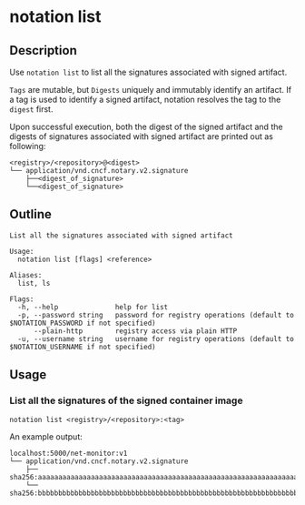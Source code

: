 # notation list

## Description

Use `notation list` to list all the signatures associated with signed artifact.

`Tags` are mutable, but `Digests` uniquely and immutably identify an artifact. If a tag is used to identify a signed artifact, notation resolves the tag to the `digest` first.

Upon successful execution, both the digest of the signed artifact and the digests of signatures associated with signed artifact are printed out as following:

```shell
<registry>/<repository>@<digest>
└── application/vnd.cncf.notary.v2.signature
    ├──<digest_of_signature>
    └──<digest_of_signature>
```

## Outline

```text
List all the signatures associated with signed artifact

Usage:
  notation list [flags] <reference>

Aliases:
  list, ls

Flags:
  -h, --help              help for list
  -p, --password string   password for registry operations (default to $NOTATION_PASSWORD if not specified)
      --plain-http        registry access via plain HTTP
  -u, --username string   username for registry operations (default to $NOTATION_USERNAME if not specified)
```

## Usage

### List all the signatures of the signed container image

```text
notation list <registry>/<repository>:<tag>
```

An example output:

```shell
localhost:5000/net-monitor:v1
└── application/vnd.cncf.notary.v2.signature
    ├── sha256:aaaaaaaaaaaaaaaaaaaaaaaaaaaaaaaaaaaaaaaaaaaaaaaaaaaaaaaaaaaaaaaa
    └── sha256:bbbbbbbbbbbbbbbbbbbbbbbbbbbbbbbbbbbbbbbbbbbbbbbbbbbbbbbbbbbbbbbb
```
